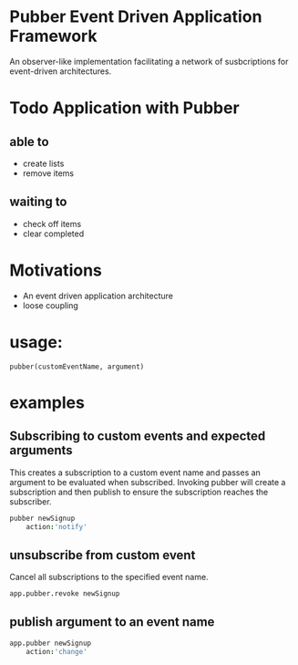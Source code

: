 # Pubber Event Driven Application Framework

An observer-like implementation facilitating a network of susbcriptions
for event-driven architectures.

# Todo Application with Pubber

## able to
* create lists
* remove items

## waiting to
* check off items
* clear completed


# Motivations

* An event driven application architecture
* loose coupling


# usage:
```coffeescriptxxx
pubber(customEventName, argument)
```


# examples

## Subscribing to custom events and expected arguments
This creates a subscription to a custom event name and passes an
argument to be evaluated when subscribed. Invoking pubber will create a
subscription and then publish to ensure the subscription reaches the
subscriber.

```coffeescript
pubber newSignup
	action:'notify'
```

## unsubscribe from custom event
Cancel all subscriptions to the specified event name.
```coffeescript
app.pubber.revoke newSignup
```


## publish argument to an event name

```coffeescript
app.pubber newSignup
	action:'change'
```


